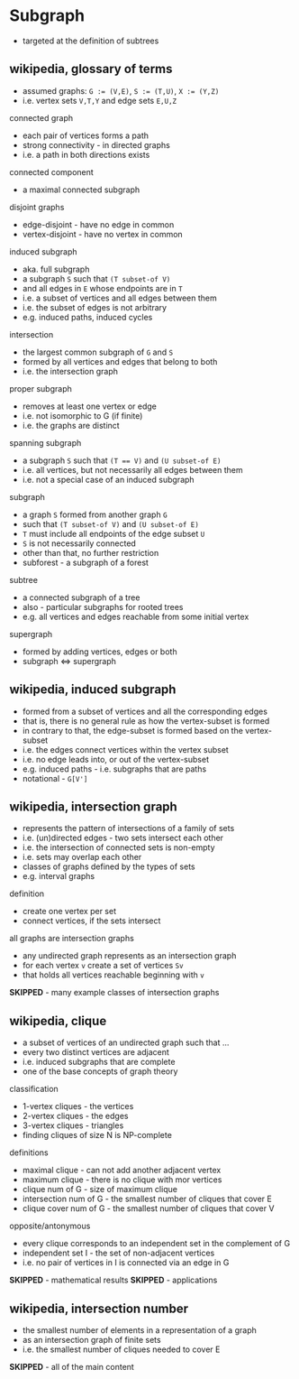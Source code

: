 
<!-- ======================================================================= -->
# Subgraph

* targeted at the definition of subtrees

<!-- ======================================================================= -->
## wikipedia, glossary of terms

* assumed graphs: `G := (V,E)`, `S := (T,U)`, `X := (Y,Z)`
* i.e. vertex sets `V,T,Y` and edge sets `E,U,Z`

connected graph

* each pair of vertices forms a path
* strong connectivity - in directed graphs
* i.e. a path in both directions exists

connected component

* a maximal connected subgraph

disjoint graphs

* edge-disjoint - have no edge in common
* vertex-disjoint - have no vertex in common

induced subgraph

* aka. full subgraph
* a subgraph `S` such that `(T subset-of V)`
* and all edges in `E` whose endpoints are in `T`
* i.e. a subset of vertices and all edges between them
* i.e. the subset of edges is not arbitrary
* e.g. induced paths, induced cycles

intersection

* the largest common subgraph of `G` and `S`
* formed by all vertices and edges that belong to both
* i.e. the intersection graph

proper subgraph

* removes at least one vertex or edge
* i.e. not isomorphic to G (if finite)
* i.e. the graphs are distinct

spanning subgraph

* a subgraph `S` such that `(T == V)` and `(U subset-of E)`
* i.e. all vertices, but not necessarily all edges between them
* i.e. not a special case of an induced subgraph

subgraph

* a graph `S` formed from another graph `G`
* such that `(T subset-of V)` and `(U subset-of E)`
* `T` must include all endpoints of the edge subset `U`
* `S` is not necessarily connected
* other than that, no further restriction
* subforest - a subgraph of a forest

subtree

* a connected subgraph of a tree
* also - particular subgraphs for rooted trees
* e.g. all vertices and edges reachable from some initial vertex

supergraph

* formed by adding vertices, edges or both
* subgraph <=> supergraph

<!-- ======================================================================= -->
## wikipedia, induced subgraph

* formed from a subset of vertices and all the corresponding edges
* that is, there is no general rule as how the vertex-subset is formed
* in contrary to that, the edge-subset is formed based on the vertex-subset
* i.e. the edges connect vertices within the vertex subset
* i.e. no edge leads into, or out of the vertex-subset
* e.g. induced paths - i.e. subgraphs that are paths
* notational - `G[V']`

<!-- ======================================================================= -->
## wikipedia, intersection graph

* represents the pattern of intersections of a family of sets
* i.e. (un)directed edges - two sets intersect each other
* i.e. the intersection of connected sets is non-empty
* i.e. sets may overlap each other
* classes of graphs defined by the types of sets
* e.g. interval graphs

definition

* create one vertex per set
* connect vertices, if the sets intersect

all graphs are intersection graphs

* any undirected graph represents as an intersection graph
* for each vertex `v` create a set of vertices `Sv`
* that holds all vertices reachable beginning with `v`

**SKIPPED** - many example classes of intersection graphs

<!-- ======================================================================= -->
## wikipedia, clique

* a subset of vertices of an undirected graph such that ...
* every two distinct vertices are adjacent
* i.e. induced subgraphs that are complete
* one of the base concepts of graph theory

classification

* 1-vertex cliques - the vertices
* 2-vertex cliques - the edges
* 3-vertex cliques - triangles
* finding cliques of size N is NP-complete

definitions

* maximal clique - can not add another adjacent vertex
* maximum clique - there is no clique with mor vertices
* clique num of G - size of maximum clique
* intersection num of G - the smallest number of cliques that cover E
* clique cover num of G - the smallest number of cliques that cover V

opposite/antonymous

* every clique corresponds to an independent set in the complement of G
* independent set I - the set of non-adjacent vertices
* i.e. no pair of vertices in I is connected via an edge in G

**SKIPPED** - mathematical results
**SKIPPED** - applications

<!-- ======================================================================= -->
## wikipedia, intersection number

* the smallest number of elements in a representation of a graph
* as an intersection graph of finite sets
* i.e. the smallest number of cliques needed to cover E

**SKIPPED** - all of the main content
